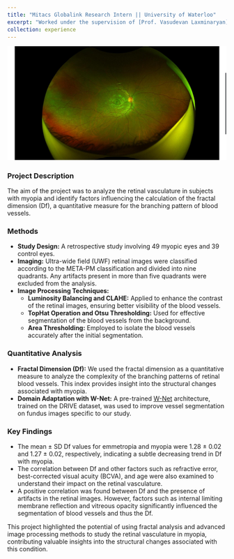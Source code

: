 ```yaml
---
title: "Mitacs Globalink Research Intern || University of Waterloo"
excerpt: "Worked under the supervision of [Prof. Vasudevan Laxminaryan](https://uwaterloo.ca/optometry-vision-science/profile/vengu) on investigating changes in the morphological features of retinal blood vessels in myopia in collaboration with Sankara Nethralaya. <br/><img src='/images/UoW_logo.png'>"
collection: experience
---
```


![UWF Image](/images/UWF.jpg)

### Project Description
The aim of the project was to analyze the retinal vasculature in subjects with myopia and identify factors influencing the calculation of the fractal dimension (Df), a quantitative measure for the branching pattern of blood vessels.

### Methods
- **Study Design:** A retrospective study involving 49 myopic eyes and 39 control eyes.
- **Imaging:** Ultra-wide field (UWF) retinal images were classified according to the META-PM classification and divided into nine quadrants. Any artifacts present in more than five quadrants were excluded from the analysis.
- **Image Processing Techniques:** 
  - **Luminosity Balancing and CLAHE:** Applied to enhance the contrast of the retinal images, ensuring better visibility of the blood vessels.
  - **TopHat Operation and Otsu Thresholding:** Used for effective segmentation of the blood vessels from the background.
  - **Area Thresholding:** Employed to isolate the blood vessels accurately after the initial segmentation.

### Quantitative Analysis
- **Fractal Dimension (Df):** We used the fractal dimension as a quantitative measure to analyze the complexity of the branching patterns of retinal blood vessels. This index provides insight into the structural changes associated with myopia.
- **Domain Adaptation with W-Net:** A pre-trained [W-Net](https://arxiv.org/abs/2009.01907) architecture, trained on the DRIVE dataset, was used to improve vessel segmentation on fundus images specific to our study.

### Key Findings
- The mean ± SD Df values for emmetropia and myopia were 1.28 ± 0.02 and 1.27 ± 0.02, respectively, indicating a subtle decreasing trend in Df with myopia.
- The correlation between Df and other factors such as refractive error, best-corrected visual acuity (BCVA), and age were also examined to understand their impact on the retinal vasculature.
- A positive correlation was found between Df and the presence of artifacts in the retinal images. However, factors such as internal limiting membrane reflection and vitreous opacity significantly influenced the segmentation of blood vessels and thus the Df.

This project highlighted the potential of using fractal analysis and advanced image processing methods to study the retinal vasculature in myopia, contributing valuable insights into the structural changes associated with this condition.


